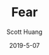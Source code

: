 ---
path: "/blog/my-fourth-post"
date: "2019-5-07"
title: "Fear"
author: "Scott Huang"
type: "blog"
image: "https://images.pexels.com/photos/1036379/pexels-photo-1036379.jpeg?auto=compress&cs=tinysrgb&dpr=2&h=750&w=1260"
alt: "coding and coffee"
description: "The toughest part of getting over fear is that initial step, jumping in head first. Getting completely immersed and aclimated to the unknown until you learn to embrace it."
---